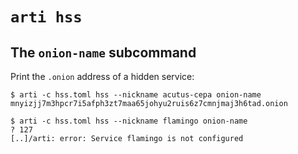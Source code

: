 # `arti hss`

## The `onion-name` subcommand

Print the `.onion` address of a hidden service:

```console
$ arti -c hss.toml hss --nickname acutus-cepa onion-name
mnyizjj7m3hpcr7i5afph3zt7maa65johyu2ruis6z7cmnjmaj3h6tad.onion

$ arti -c hss.toml hss --nickname flamingo onion-name
? 127
[..]/arti: error: Service flamingo is not configured

```
